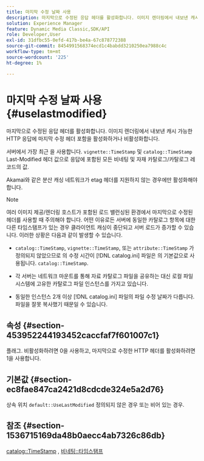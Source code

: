 ```yaml
---
title: 마지막 수정 날짜 사용
description: 마지막으로 수정된 응답 헤더를 활성화합니다. 이미지 렌더링에서 내보낸 캐시 가능한 HTTP 응답에 마지막 수정 헤더 포함을 활성화하거나 비활성화합니다.
solution: Experience Manager
feature: Dynamic Media Classic,SDK/API
role: Developer,User
exl-id: 31dfbc55-0efd-417b-be4a-67c878772388
source-git-commit: 8454991568374ecd1c4babdd3210250ea7988c4c
workflow-type: tm+mt
source-wordcount: '225'
ht-degree: 1%

---
```


# 마지막 수정 날짜 사용{#uselastmodified}

마지막으로 수정된 응답 헤더를 활성화합니다. 이미지 렌더링에서 내보낸 캐시 가능한 HTTP 응답에 마지막 수정 헤더 포함을 활성화하거나 비활성화합니다.

서버에서 가장 최근 을 사용합니다. `vignette::TimeStamp` 및 `catalog::TimeStamp` Last-Modified 헤더 값으로 응답에 포함된 모든 비네팅 및 자재 카탈로그/카탈로그 레코드의 값.

Akamai와 같은 분산 캐싱 네트워크가 etag 헤더를 지원하지 않는 경우에만 활성화해야 합니다.

>[!NOTE]
>
>여러 이미지 제공/렌더링 호스트가 포함된 로드 밸런싱된 환경에서 마지막으로 수정된 헤더를 사용할 때 주의해야 합니다. 어떤 이유로든 서버에 동일한 카탈로그 항목에 대한 다른 타임스탬프가 있는 경우 클라이언트 캐싱이 중단되고 서버 로드가 증가할 수 있습니다. 이러한 상황은 다음과 같이 발생할 수 있습니다.

* `catalog::TimeStamp`, `vignette::TimeStamp`, 또는 `attribute::TimeStamp` 가 정의되지 않았으므로 의 수정 시간이 [!DNL catalog.ini] 파일은 의 기본값으로 사용됩니다. `catalog::TimeStamp`.

* 각 서버는 네트워크 마운트를 통해 자료 카탈로그 파일을 공유하는 대신 로컬 파일 시스템에 고유한 카탈로그 파일 인스턴스를 가지고 있습니다.
* 동일한 인스턴스 2개 이상 [!DNL catalog.ini] 파일의 파일 수정 날짜가 다릅니다. 파일을 잘못 복사했기 때문일 수 있습니다.

## 속성 {#section-453952244193452caccfaf7f601007c1}

플래그. 비활성화하려면 0을 사용하고, 마지막으로 수정한 HTTP 헤더를 활성화하려면 1을 사용합니다.

## 기본값 {#section-ec8fae847ca2421d8cdcde324e5a2d76}

상속 위치 `default::UseLastModified` 정의되지 않은 경우 또는 비어 있는 경우.

## 참조 {#section-1536715169da48b0aecc4ab7326c86db}

[catalog::TimeStamp](../../../../../ir-api/material-cat/image-rendering-api-ref/c-ir-material-catalog/c-ir-material-data-reference/r-ir-timestamp-dataref.md#reference-6daf7973dc4f4b4e9e8165756db7c319) , [비네팅::타임스탬프](../../../../../ir-api/material-cat/image-rendering-api-ref/c-ir-material-catalog/c-ir-vignette-map-reference/r-ir-timestamp-vignette.md#reference-d57cdd40a6a645d199dbb1d56cc85bc1)
